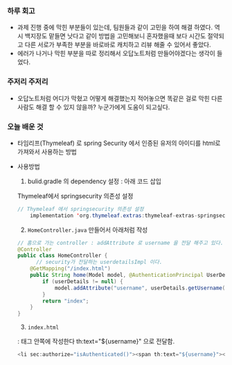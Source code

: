 ### 하루 회고

- 과제 진행 중에 막힌 부분들이 있는데, 팀원들과 같이 고민을 하여 해결 하였다.
역시 백지장도 맡들면 낫다고 같이 방법을 고민해보니 혼자했을때 보다 시간도 절약되고 다른 서로가 부족한 부분을 바로바로 캐치하고 리뷰 해줄 수 있어서 좋았다.
- 에러가 나거나 막힌 부분을 따로 정리해서 오답노트처럼 만들어야겠다는 생각이 들었다.


### 주저리 주저리

- 오답노트처럼 어디가 막혔고 어떻게 해결했는지 적어놓으면 똑같은 걸로 막힌 다른 사람도 해결 할 수 있지 않을까? 누군가에게 도움이 되고싶다.


### 오늘 배운 것

- 타임리프(Thymeleaf) 로 spring Security 에서 인증된 유저의 아이디를 html로 가져와서 사용하는 방법
- 사용방법  
    1. bulid.gradle 의 dependency 설정 : 아래 코드 삽입  

    Thymeleaf에서 springsecurity 의존성 설정  

    ```java
    // Thymeleaf 에서 springsecurity 의존성 설정
        implementation 'org.thymeleaf.extras:thymeleaf-extras-springsecurity5'
    ```

    2. `HomeController.java` 만들어서 아래처럼 작성  

    ```java
    // 홈으로 가는 controller : addAttribute 로 username 을 전달 해주고 있다.
    @Controller
    public class HomeController {
          // security가 전달하는 userdetailsImpl 이다.
        @GetMapping("/index.html")
        public String home(Model model, @AuthenticationPrincipal UserDetailsImpl userDetails) {
            if (userDetails != null) {
                model.addAttribute("username", userDetails.getUsername());
            }
            return "index";
        }
    }
    ```

    3. `index.html`  

    <span th:text="${username}">  

    :  태그 안쪽에 작성한다 th:text="${username}" 으로 전달함.  

    ```java
    <li sec:authorize="isAuthenticated()"><span th:text="${username}"></span> 님,<br><br></li>
    ```
